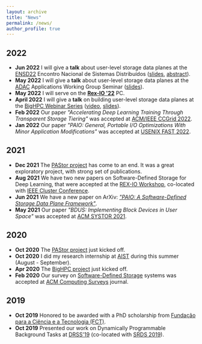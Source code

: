 ```yaml
---
layout: archive
title: "News"
permalink: /news/
author_profile: true
---
```


## 2022

* **Jun 2022** I will give a **talk** about user-level storage data planes at the [ENSD22](https://www.gsd.inesc-id.pt/~ENSD2022/) Encontro Nacional de Sistemas Distribuídos ([slides](https://rgmacedo.github.io/files/2022/ensd22/rgmacedo-presentation.pdf), [abstract](https://rgmacedo.github.io/files/2022/ensd22/rgmacedo-fast-abstract.pdf)).
* **May 2022** I will give a **talk** about user-level storage data planes at the [ADAC](https://adac.ornl.gov/) Applications Working Group Seminar ([slides](https://rgmacedo.github.io/files/2022/talks/rgmacedo-adac-webinar-presentation.pdf)). 
* **May 2022** I will serve on the **[Rex-IO '22](https://sites.google.com/view/rexio/home)** PC. 
* **April 2022** I will give a **talk** on building user-level storage data planes at the [BigHPC Webinar Series](https://bighpc.wavecom.pt/webinar-2-user-level-software-defined-storage-data-planes/) ([video](https://www.youtube.com/watch?v=1RyYRtveEIM), [slides](https://rgmacedo.github.io/files/2022/talks/rgmacedo-bighpc-webinar-presentation.pdf)).
* **Feb 2022** Our paper *"Accelerating Deep Learning Training Through Transparent Storage Tiering"* was accepted at [ACM/IEEE CCGrid 2022](https://fcrlab.unime.it/ccgrid22/).     
* **Jan 2022** Our paper *"PAIO: General, Portable I/O Optimizations With Minor Application Modifications"* was accepted at [USENIX FAST 2022](https://www.usenix.org/conference/fast22/).

## 2021

* **Dec 2021** The [PAStor project](https://pastor-project.github.io/) has come to an end. It was a great exploratory project, with strong set of publications.
* **Aug 2021** We have two new papers on Software-Defined Storage for Deep Learning, that were accepted at the [REX-IO Workshop](https://sites.google.com/view/rexio/home), co-located with [IEEE Cluster Conference](https://clustercomp.org/2021/).    
* **Jun 2021** We have a new paper on ArXiv: [*"PAIO: A Software-Defined Storage Data Plane Framework"*](https://arxiv.org/abs/2106.03617).
* **May 2021** Our paper *"BDUS: Implementing Block Devices in User Space"* was accepted at [ACM SYSTOR 2021](https://www.systor.org/2021/).


## 2020

* **Oct 2020** The [PAStor project](https://pastor-project.github.io/) just kicked off.
* **Oct 2020** I did my research internship at [AIST](https://www.aist.go.jp/index_en.html) during this summer (August - September).
* **Apr 2020** The [BigHPC project](https://bighpc.wavecom.pt/) just kicked off.
* **Feb 2020** Our survey on [Software-Defined Storage](https://rgmacedo.github.io/files/csur20-sds-survey/rgmacedo-csur20.pdf) systems was accepted at [ACM Computing Surveys](https://dl.acm.org/journal/csur) journal.


## 2019

* **Oct 2019** Honored to be awarded with a PhD scholarship from [Fundação para a Ciência e a Tecnologia (FCT)](https://www.fct.pt/index.phtml.en).
* **Oct 2019** Presented our work on Dynamically Programmable Background Tasks at [DRSS'19](http://drss.inesctec.pt/) (co-located with [SRDS 2019](https://srds2019.projet.liris.cnrs.fr/)).
